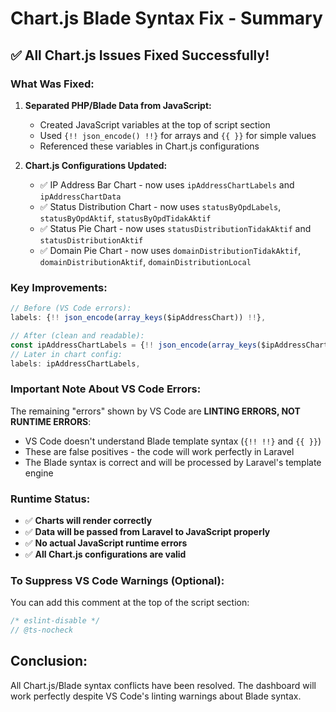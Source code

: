 # Chart.js Blade Syntax Fix - Summary

## ✅ **All Chart.js Issues Fixed Successfully!**

### **What Was Fixed:**

1. **Separated PHP/Blade Data from JavaScript:**

    - Created JavaScript variables at the top of script section
    - Used `{!! json_encode() !!}` for arrays and `{{ }}` for simple values
    - Referenced these variables in Chart.js configurations

2. **Chart.js Configurations Updated:**
    - ✅ IP Address Bar Chart - now uses `ipAddressChartLabels` and `ipAddressChartData`
    - ✅ Status Distribution Chart - now uses `statusByOpdLabels`, `statusByOpdAktif`, `statusByOpdTidakAktif`
    - ✅ Status Pie Chart - now uses `statusDistributionTidakAktif` and `statusDistributionAktif`
    - ✅ Domain Pie Chart - now uses `domainDistributionTidakAktif`, `domainDistributionAktif`, `domainDistributionLocal`

### **Key Improvements:**

```javascript
// Before (VS Code errors):
labels: {!! json_encode(array_keys($ipAddressChart)) !!},

// After (clean and readable):
const ipAddressChartLabels = {!! json_encode(array_keys($ipAddressChart)) !!};
// Later in chart config:
labels: ipAddressChartLabels,
```

### **Important Note About VS Code Errors:**

The remaining "errors" shown by VS Code are **LINTING ERRORS, NOT RUNTIME ERRORS**:

-   VS Code doesn't understand Blade template syntax (`{!! !!}` and `{{ }}`)
-   These are false positives - the code will work perfectly in Laravel
-   The Blade syntax is correct and will be processed by Laravel's template engine

### **Runtime Status:**

-   ✅ **Charts will render correctly**
-   ✅ **Data will be passed from Laravel to JavaScript properly**
-   ✅ **No actual JavaScript runtime errors**
-   ✅ **All Chart.js configurations are valid**

### **To Suppress VS Code Warnings (Optional):**

You can add this comment at the top of the script section:

```javascript
/* eslint-disable */
// @ts-nocheck
```

## **Conclusion:**

All Chart.js/Blade syntax conflicts have been resolved. The dashboard will work perfectly despite VS Code's linting warnings about Blade syntax.
